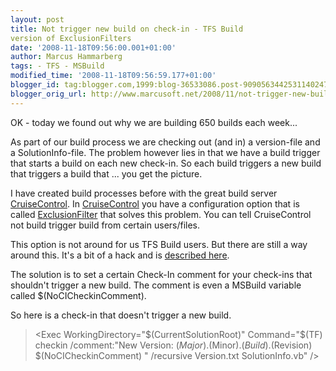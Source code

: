 ```yaml
---
layout: post
title: Not trigger new build on check-in - TFS Build
version of ExclusionFilters
date: '2008-11-18T09:56:00.001+01:00'
author: Marcus Hammarberg
tags: - TFS - MSBuild
modified_time: '2008-11-18T09:56:59.177+01:00'
blogger_id: tag:blogger.com,1999:blog-36533086.post-9090563442531140247
blogger_orig_url: http://www.marcusoft.net/2008/11/not-trigger-new-build-on-check-in-tfs.html
---
```



OK - today we found out why we are building 650 builds each week...

As part of our build process we are checking out (and in) a version-file
and a SolutionInfo-file. The problem however lies in that we have a
build trigger that starts a build on each new check-in. So each build
triggers a new build that triggers a build that ... you get the picture.

I have created build processes before with the great build server
<a href="http://cruisecontrol.sourceforge.net"
target="_blank">CruiseControl</a>. In
<a href="http://cruisecontrol.sourceforge.net"
target="_blank">CruiseControl</a> you have a configuration option that
is called <a
href="http://confluence.public.thoughtworks.org/display/CCNET/Filtered+Source+Control+Block"
target="_blank">ExclusionFilter</a> that solves this problem. You can
tell CruiseControl not build trigger build from certain users/files.

This option is not around for us TFS Build users. But there are still a
way around this. It's a bit of a hack and is <a
href="http://blogs.msdn.com/buckh/archive/2007/07/27/tfs-2008-how-to-check-in-without-triggering-a-build-when-using-continuous-integration.aspx"
target="_blank">described here</a>.

The solution is to set a certain Check-In comment for your check-ins
that shouldn't trigger a new build. The comment is even a MSBuild
variable called $(NoCICheckinComment).

So here is a check-in that doesn't trigger a new build.

> \<Exec WorkingDirectory="$(CurrentSolutionRoot)" Command="$(TF)
> checkin /comment:&quot;New Version:
> $(Major).$(Minor).$(Build).$(Revision) $(NoCICheckinComment) &quot;
> /recursive Version.txt SolutionInfo.vb" /\>
